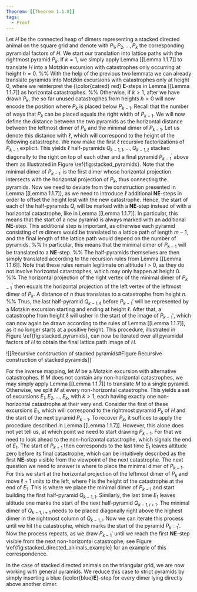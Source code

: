 ```yaml
---
Theorem: [[Theorem 1.1.8]]
tags:
  - Proof
---
```


Let $H$ be the connected heap of dimers representing a stacked directed animal on the square grid and denote with $P_1,P_2,\dots,P_k$ the corresponding pyramidal factors of $H$. We start our translation into lattice paths with the rightmost pyramid $P_k$. If $k = 1$, we simply apply Lemma [[Lemma 1.1.7]] to translate $H$ into a Motzkin excursion with catastrophes only occurring at height $h = 0$.
%% With the help of the previous two lemmata we can already translate pyramids into Motzkin excursions with catastrophes only at height $0$, where we reinterpret the {\color{catred} red} **E**-steps in Lemma [[Lemma 1.1.7]] as horizontal catastrophes.  %%
Otherwise, if $k > 1$, after we have drawn $P_k$,
the so far unused catastrophes from heights $h > 0$ will now encode the position where $P_k$ is placed below $P_{k-1}$. 
Recall that the number of ways that $P_k$ can be placed equals the right width of $P_{k-1}$. 
We will now define the distance between the two pyramids as the horizontal distance between the leftmost dimer of $P_k$ and the minimal dimer of $P_{k-1}$. Let us denote this distance with $\ell$, which will correspond to the height of the following catastrophe. 
We now make the first $\ell$ recursive factorizations of $P_{k-1}$ explicit. This yields $\ell$ half-pyramids $Q_{k-1,1},\dots,Q_{k-1,\ell}$ stacked diagonally to the right on top of each other and a final pyramid $P_{k-1}^\prime$ above them as illustrated in Figure \ref{fig:stacked_pyramids}. Note that the minimal dimer of $P_{k-1}^\prime$ is the first dimer whose horizontal projection intersects with the horizontal projection of $P_k$, thus connecting the pyramids.
Now we need to deviate from the construction presented in Lemma [[Lemma 1.1.7]], as we need to introduce $\ell$ additional **NE**-steps in order to offset the height lost with the new catastrophe. 
Hence, the start of each of the half-pyramids $Q_i$ will be marked with a **NE**-step instead of with a horizontal catastrophe, like in Lemma [[Lemma 1.1.7]]. 
In particular, this means that the start of a new pyramid is always marked with an additional **NE**-step. 
This additional step is important, as otherwise each pyramid consisting of $m$ dimers would be translated to a lattice path of length $m - 1$, and the final length of the lattice path would depend on the number of pyramids.
%% In particular, this means that the minimal dimer of $P_{k-1}$ will be translated to a **NE**-step. %%
The half-pyramids themselves are then simply translated according to the recursion rules from Lemma [[Lemma 1.1.6]]. 
Note that these rules remain legitimate on altitude $i > 0$, as they do not involve horizontal catastrophes, which may only happen at height $0$.
%% The horizontal projection of the right vertex of the minimal dimer of $P_{k-1}^\prime$ then equals the horizontal projection of the left vertex of the leftmost dimer of $P_k$. A distance of $n$ thus translates to a catastrophe from height $n$. %%
Thus, the last half-pyramid $Q_{k-1,\ell}$ before $P_{k-1}'$ will be represented by a Motzkin excursion starting and ending at height $\ell$. 
After that, a catastrophe from height $\ell$ will usher in the start of the image of $P_{k-1}'$, which can now again be drawn according to the rules of Lemma [[Lemma 1.1.7]], as it no longer starts at a positive height.
This procedure, illustrated in Figure \ref{fig:stacked_pyramids}, can now be iterated over all pyramidal factors of $H$ to obtain the final lattice path image of $H$.


![[Recursive construction of stacked pyramids#Figure Recursive construction of stacked pyramids]]

For the inverse mapping, let $M$ be a Motzkin excursion with alternative catastrophes. If $M$ does not contain any non-horizontal catastrophes, we may simply apply Lemma [[Lemma 1.1.7]] to translate $M$ to a single pyramid. Otherwise, we split $M$ at every non-horizontal catastrophe. This yields a set of excursions $E_1,E_2,\dots,E_k$, with $k > 1$, each having exactly one non-horizontal catastrophe at their very end.
Consider the first of these excursions $E_1$, which will correspond to the rightmost pyramid $P_k$ of $H$ and the start of the next pyramid $P_{k-1}$. To recover $P_k$, it suffices to apply the procedure described in Lemma [[Lemma 1.1.7]].
However, this alone does not yet tell us, at which point we need to start drawing $P_{k-1}$. For that we need to look ahead to the non-horizontal catastrophe, which signals the end of $E_1$. The start of $P_{k-1}$ then corresponds to the last time $E_1$ leaves altitude zero before its final catastrophe, which can be intuitively described as the first **NE**-step visible from the viewpoint of the next catastrophe. The next question we need to answer is where to place the minimal dimer of $P_{k-1}$. 
For this we start at the horizontal projection of the leftmost dimer of $P_k$ and move $\ell + 1$ units to the left, where $\ell$ is the height of the catastrophe at the end of $E_1$. This is where we place the minimal dimer of $P_{k-1}$ and start building the first half-pyramid $Q_{k-1,1}$.
Similarly, the last time $E_1$ leaves altitude one marks the start of the next half-pyramid $Q_{k-1,i+1}$. The minimal dimer of $Q_{k-1,i+1}$ needs to be placed diagonally right above the highest dimer in the rightmost column of $Q_{k-1,i}$.
Now we can iterate this process until we hit the catastrophe, which marks the start of the pyramid $P_{k-1}'$. 
Now the process repeats, as we draw $P_{k-1}'$ until we reach the first **NE**-step visible from the next non-horizontal catastrophe; see Figure \ref{fig:stacked_directed_animals_example} for an example of this correspondence.

In the case of stacked directed animals on the triangular grid, we are now working with general pyramids. We reduce this case to strict pyramids by simply inserting a blue {\color{blue}**E**}-step for every dimer lying directly above another dimer.
